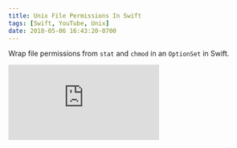 ```yaml
---
title: Unix File Permissions In Swift
tags: [Swift, YouTube, Unix]
date: 2018-05-06 16:43:20-0700
---
```


Wrap file permissions from `stat` and `chmod` in an `OptionSet` in Swift.

<div class="video-container">
    <iframe src="https://www.youtube.com/embed/1ZrouR_F-AU" frameborder="0" gesture="media" allow="encrypted-media" allowfullscreen></iframe>
</div>
